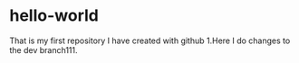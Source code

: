 # hello-world
That is my first repository I have created with github
1.Here I do changes to the dev branch111.
